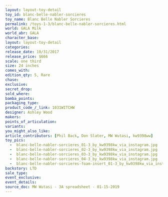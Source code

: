 ```yaml
---
layout: layout-toy-detail 
toy_id: blanc-belle-nabler-sorcieres
toy_name: Blanc Belle Nabler Sorcieres
permalink: /toys-1-3/blanc-belle-nabler-sorcieres.html
world: GALA Milk
world_abr: GALA
character_base: 
layout: layout-toy-detail
categories: 
release_date: 10/31/2017
release_price: $666 
scale: one third
size: 24 inches
comes_with: 
edition_qty: 5, Rare
chase: 
exclusive: 
secret_drop: 
sold_where: 
bamba_points: 
packaging_type: 
product_code_/_link: 1031WITCHW
designer: Ashley Wood
makers: 
points_of_articulation: 
variants: 
you_might_also_like: 
article_contributors: [Phil Back, Don Slater, MW Wutasi, kw9398ww]
toy_pics: 
  -  blanc-belle-nabler-sorcieres_01-3_by_kw9398kw_via_instagram.jpg
  -  blanc-belle-nabler-sorcieres_02-3_by_kw9398kw_via_instagram.jpg
  -  blanc-belle-nabler-sorcieres_03-3_by_kw9398kw_via_instagram.jpg
  -  blanc-belle-nabler-sorcieres_04-3_by_kw9398kw_via_instagram.jpg
  -  blanc-belle-nabler-sorcieres-foam-insert_01-3_by_kw9398kw_via_instagram.jpg
backstory: LTD
sale_type: 
event_exclusive: 
event_details: 
source_doc: MW Wutasi - 3A spreadsheet - 01-15-2019
---
```


